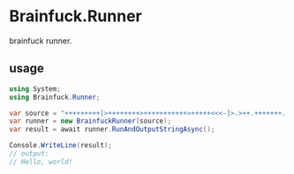 # Brainfuck.Runner

brainfuck runner.

## usage

```cs
using System;
using Brainfuck.Runner;

var source = "+++++++++[>++++++++>+++++++++++>+++++<<<-]>.>++.+++++++..+++.>-.------------.<++++++++.--------.+++.------.--------.>+.";
var runner = new BrainfuckRunner(source);
var result = await runner.RunAndOutputStringAsync();

Console.WriteLine(result);
// output:
// Hello, world!
```
